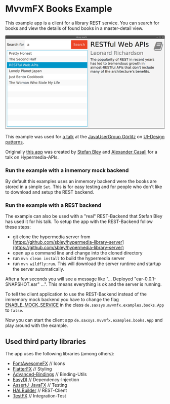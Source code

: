 # MvvmFX Books Example

This example app is a client for a library REST service. You can search for books and view the
details of found books in a master-detail view.

![screenshot](screenshot.png)

This example was used for [a talk](http://www.jug-gr.de/2014/12/03/model-view-star.html) at the
[JavaUserGroup Görlitz](http://www.jug-gr.de) on [UI-Design patterns](https://github.com/lestard/model-view-star).

Originally [this app](https://github.com/sbley/hypermedia-library-client/tree/javafx) was created by [Stefan Bley](https://github.com/sbley) and
[Alexander Casall](https://github.com/sialcasa) for a talk on Hypermedia-APIs.

### Run the example with a inmemory mock backend

By default this examples uses an inmemory backend were the books are stored in a simple `Set`.
This is for easy testing and for people who don't like to download and setup the REST backend.

### Run the example with a REST backend

The example can also be used with a "real" REST-Backend that Stefan Bley has used it for his talk. 
To setup the app with the REST-Backend follow these steps:
- git clone the hypermedia server from [https://github.com/sbley/hypermedia-library-server](https://github.com/sbley/hypermedia-library-server)
- open up a command line and change into the cloned directory
- run `mvn clean install` to build the hypermedia server
- run `mvn wildfly:run`. This will download the server runtime and startup the server automatically.

After a few seconds you will see a message like "... Deployed "ear-0.0.1-SNAPSHOT.ear" ...". This means everything is ok and the server is running.

To tell the client application to use the REST-Backend instead of the immemory mock backend you have to change the flag 
[ENABLE_MOCK_SERVICE](/examples/mvvmfx-books-example/src/main/java/de/saxsys/mvvmfx/examples/books/App.java#L21) 
in the class `de.saxsys.mvvmfx.examples.books.App` to `false`.

Now you can start the client app `de.saxsys.mvvmfx.examples.books.App` and play around with the example.


## Used third party libraries
The app uses the following libraries (among others):

- [FontAwesomeFX](https://bitbucket.org/Jerady/fontawesomefx) // Icons
- [FlatterFX](http://www.guigarage.com/javafx-themes/flatter/) // Styling
- [Advanced-Bindings](https://github.com/lestard/advanced-bindings) // Binding-Utils
- [EasyDI](https://github.com/lestard/EasyDI)  // Dependency-Injection
- [AssertJ-JavaFX](https://github.com/lestard/assertj-javafx)    // Testing
- [HALBuilder](https://github.com/HalBuilder)    // REST-Client
- [TestFX](https://github.com/TestFX/TestFX) // Integration-Test